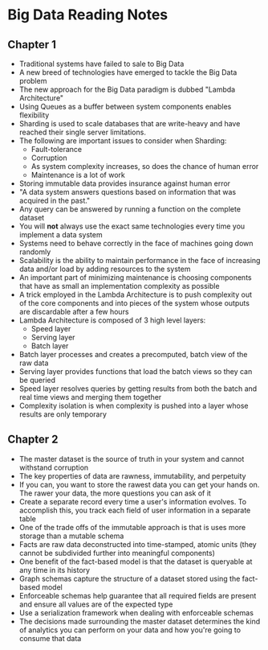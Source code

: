 # Big Data Reading Notes

## Chapter 1

- Traditional systems have failed to sale to Big Data
- A new breed of technologies have emerged to tackle the Big Data problem
- The new approach for the Big Data paradigm is dubbed "Lambda Architecture"
- Using Queues as a buffer between system components enables flexibility
- Sharding is used to scale databases that are write-heavy and have reached
  their single server limitations.
- The following are important issues to consider when Sharding:
    - Fault-tolerance
    - Corruption
    - As system complexity increases, so does the chance of human error
    - Maintenance is a lot of work
- Storing immutable data provides insurance against human error
- "A data system answers questions based on information that was acquired in the
  past."
- Any query can be answered by running a function on the complete dataset
- You will **not** always use the exact same technologies every time you
  implement a data system
- Systems need to behave correctly in the face of machines going down randomly
- Scalability is the ability to maintain performance in the face of increasing
  data and/or load by adding resources to the system
- An important part of minimizing maintenance is choosing components that have
  as small an implementation complexity as possible
- A trick employed in the Lambda Architecture is to push complexity out of the
  core components and into pieces of the system whose outputs are discardable
  after a few hours
- Lambda Architecture is composed of 3 high level layers:
    - Speed layer
    - Serving layer
    - Batch layer
- Batch layer processes and creates a precomputed, batch view of the raw data
- Serving layer provides functions that load the batch views so they can be
  queried
- Speed layer resolves queries by getting results from both the batch and real
  time views and merging them together
- Complexity isolation is when complexity is pushed into a layer whose results
  are only temporary

## Chapter 2

- The master dataset is the source of truth in your system and cannot withstand
  corruption
- The key properties of data are rawness, immutability, and perpetuity
- If you can, you want to store the rawest data you can get your hands on. The
  rawer your data, the more questions you can ask of it
- Create a separate record every time a user's information evolves. To
  accomplish this, you track each field of user information in a separate table
- One of the trade offs of the immutable approach is that is uses more storage
  than a mutable schema
- Facts are raw data deconstructed into time-stamped, atomic units (they cannot
  be subdivided further into meaningful components)
- One benefit of the fact-based model is that the dataset is queryable at any
  time in its history
- Graph schemas capture the structure of a dataset stored using the fact-based
  model
- Enforceable schemas help guarantee that all required fields are present and
  ensure all values are of the expected type
- Use a serialization framework when dealing with enforceable schemas
- The decisions made surrounding the master dataset determines the kind of
  analytics you can perform on your data and how you're going to consume that
  data
